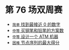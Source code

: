 # 第 76 场双周赛

- [`简单` 找到最接近 0 的数字](../problemset/2239.find-closest-number-to-zero.md)
- [`中等` 买钢笔和铅笔的方案数](../problemset/2240.number-of-ways-to-buy-pens-and-pencils.md)
- [`中等` 设计一个 ATM 机器](../problemset/2241.design-an-atm-machine.md)
- [`困难` 节点序列的最大得分](../problemset/2242.maximum-score-of-a-node-sequence.md)
